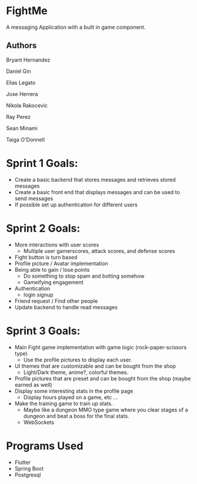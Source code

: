 # FightMe

A messaging Application with a built in game component.

## Authors

Bryant Hernandez

Daniel Gin

Elias Legato

Jose Herrera

Nikola Rakocevic

Ray Perez

Sean Minami

Taiga O'Donnell

# Sprint 1 Goals:

- Create a basic backend that stores messages and retrieves stored messages
- Create a basic front end that displays messages and can be used to send messages
- If possible set up authentication for different users

# Sprint 2 Goals: 

- More interactions with user scores
    - Multiple user gamerscores, attack scores, and defense scores
- Fight button is turn based
- Profile picture / Avatar implementation
- Being able to gain / lose points 
    - Do something to stop spam and botting somehow
    - Gameifying engagement
- Authentication 
    - login signup 
- Friend request / Find other people
- Update backend to handle read messages

# Sprint 3 Goals: 

- Main Fight game implementation with game logic (rock-paper-scissors type)
    - Use the profile pictures to display each user.
- UI themes that are customizable and can be bought from the shop
    - Light/Dark theme, anime?, colorful themes.
- Profile pictures that are preset and can be bought from the shop (maybe earned as well)
- Display some interesting stats in the profile page
    - Display hours played on a game, etc ...
- Make the training game to train up stats.
    - Maybe like a dungeon MMO type game where you clear stages of a dungeon and beat a boss for the final stats.
    - WebSockets

# Programs Used
- Flutter
- Spring Boot
- Postgresql

